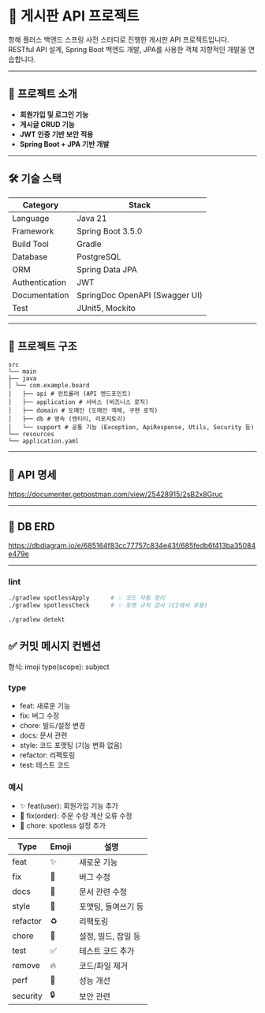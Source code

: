 # 📝 게시판 API 프로젝트

항해 플러스 백엔드 스프링 사전 스터디로 진행한 게시판 API 프로젝트입니다.   
RESTful API 설계, Spring Boot 백엔드 개발, JPA를 사용한 객체 지향적인 개발을 연습합니다.

---

## 🚀 프로젝트 소개

- **회원가입 및 로그인 기능**
- **게시글 CRUD 기능**
- **JWT 인증 기반 보안 적용**
- **Spring Boot + JPA 기반 개발**

---

## 🛠️ 기술 스택

| Category | Stack                          |
| -------- |--------------------------------|
| Language | Java 21                        |
| Framework | Spring Boot 3.5.0              |
| Build Tool | Gradle                         |
| Database | PostgreSQL                     |
| ORM | Spring Data JPA                |
| Authentication | JWT                            |
| Documentation | SpringDoc OpenAPI (Swagger UI) |
| Test | JUnit5, Mockito                |

---

## 📂 프로젝트 구조
```project-root
src
└── main
├── java
│ └── com.example.board
│   ├── api # 컨트롤러 (API 엔드포인트)
│   ├── application # 서비스 (비즈니스 로직)
│   ├── domain # 도메인 (도메인 객체, 구현 로직)
│   ├── db # 영속 (엔티티, 리포지토리)
│   └── support # 공통 기능 (Exception, ApiResponse, Utils, Security 등)
└── resources
└── application.yaml
```
---

## 📑 API 명세
https://documenter.getpostman.com/view/25428915/2sB2x8Gruc

---

## 💾 DB ERD
https://dbdiagram.io/e/685164f83cc77757c834e43f/685fedb6f413ba35084e479e

---



### lint
```bash
./gradlew spotlessApply      # 💡 코드 자동 정리
./gradlew spotlessCheck      # 💡 포맷 규칙 검사 (CI에서 유용)
```
```bash
./gradlew detekt
```

## ✅ 커밋 메시지 컨벤션

형식:
imoji type(scope): subject

### type
- feat: 새로운 기능
- fix: 버그 수정
- chore: 빌드/설정 변경
- docs: 문서 관련
- style: 코드 포맷팅 (기능 변화 없음)
- refactor: 리팩토링
- test: 테스트 코드

### 예시
- ✨ feat(user): 회원가입 기능 추가
- 🐛 fix(order): 주문 수량 계산 오류 수정
- 🔧 chore: spotless 설정 추가

| Type     | Emoji | 설명           |
| -------- | ----- | ------------ |
| feat     | ✨     | 새로운 기능       |
| fix      | 🐛    | 버그 수정        |
| docs     | 📝    | 문서 관련 수정     |
| style    | 🎨    | 포맷팅, 들여쓰기 등  |
| refactor | ♻️    | 리팩토링         |
| chore    | 🔧    | 설정, 빌드, 잡일 등 |
| test     | ✅     | 테스트 코드 추가    |
| remove   | 🔥    | 코드/파일 제거     |
| perf     | 🚀    | 성능 개선        |
| security | 🔒    | 보안 관련        |
